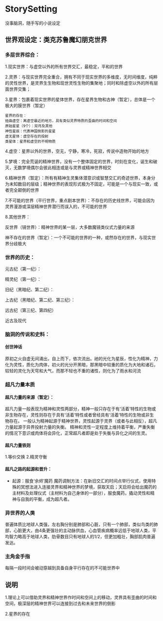 # StorySetting
没事脑洞，随手写的小说设定


## 世界观设定：类克苏鲁魔幻朋克世界

### 多层世界综合：

1.现实世界：与虚空以外的所有世界交汇，最稳定，平和的世界

2.灵界：与现实世界完全重合，拥有不同于现实世界的多维度，无时间维度，纯粹的灵性世界，是灵界生生物和现世灵性生物的集聚地；同时和除虚空以外的所有层面世界交集；

3.星界：包裹着现实世界的星体世界，存在星界生物和古神（暂定），总体是一个极大的膜世界（暂定）

    星界的存在：
    扭曲虚空：离虚空最近的地方，具有类似灵界特质的歪曲的时间和空间    
    原始星星（9个）：双月及其他
    神性星辰：代表神国倒影的星星
    虚无星体：虚空存在的投射
    类星体：星界和虚空的不明物质

4.虚空：星界以外的世界，空无，宁静，寒冷，死寂，传说中造物开始的地方

5.梦境：完全荒诞的精神世界，没有一个整体固定的世界，时刻在变化，诞生和破灭，无数梦境偶尔会彼此相连或是与灵界或精神世界相交

6.精神世界（暂定）：所有有精神生灵集体潜意识或智慧交汇的奇迹世界，本身分为未知数目的层级；精神世界的表现形式极为不固定，可能是一个与现实一致，或者完全颠倒的世界

7.不可能的世界（平行世界，重点剧本世界）：不存在的历史线世界，可能会因为灵界漫游或深层精神世界潜行而误入的，不可能的世界

8.其他世界：

  反世界（镜世界）：精神世界的某一层，大多数魔镜类仪式力量的来源
  
  神不存在的世界（暂定）：一个不可能的世界的一种，或然存在的世界，与现实世界分歧极大


### 世界的历史：

元古纪（第一纪）：

精灵纪（第一纪）：

旧纪（黑暗纪、第二纪）：

上古纪（黑暗纪、第二纪、第三纪）：

远古纪（第三纪、第四纪）

近古及现代


### 脑洞的传说和史料：

#### 创世神话

原初之火自虚无间涌出，自上而下，依次流出。祂的光化为星辰，性化为精神，力化为灵性，质化为肉体，初火的光分开黑暗，那黑暗中较重的质化为大地和诸石，较轻的灵化为天穹和大气，而那不轻也不重的诸性，则化为了雨水和河流

### 超凡力量本质

#### 超凡力量的来源（暂定）：

超凡力量一般表现为精神和灵性两部分，精神一般只存在于有‘活着’特性的生物或非生物存在，灵性则存在于具有‘活着’特性或者曾经具有‘活着’特性的生物或非生物存在。
一般认为精神起源于精神世界，灵性起源于灵界（或者与此相反），超凡力量起源于异界投射力量的失衡。
精神和灵性一定程度上维持着平衡，严重失衡的情况下意识或肉体将会异化，正常超凡者即是处于失衡与异化之间的生灵。

#### 超凡力量铁则

1.等价交换
2.精灵守衡


#### 超凡之路的起源和晋升：
- 起源：服食‘余烬’魔药
  魔药调制方法：在新旧交汇的时间点举行仪式，使用特殊的冥想法进入连接灵界和精神世界的梦境，获取天启；天启将会给出魔药的主材料及处理仪式（主材料为自己身体的一部分），服食魔药，撬动灵性和精神与自我的平衡，成为超凡者。

### 异世界的人类
普遍体质比地球人类强，左右胸分别是肺部和心脏，只有一个肺部，类似鸟类的肺部，心脏更大，由4条更强壮的主动脉供血，心血管疾病概率远低于地球人类，平均智力略高于地球人类，肋骨数目只有地球人的1/2，但更加粗壮，胸部肌肉普遍发达。

### 主角金手指
每隔一段时间会被动穿越到具备自身平行存在的不可能世界中

## 说明

1.理论上可以借助灵界和精神世界作时间和空间上的移动，灵界具有歪曲的时间和空间，极深层的精神世界可以连接到过去和未来世界的倒影

2.星界的存在
